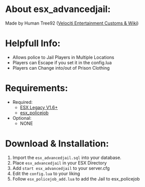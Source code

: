 # About esx_advancedjail:
Made by Human Tree92 ([Velociti Entertainment Customs & Wiki]( http://www.velocitientertainment.com/customs/ ))

# Helpfull Info:
* Allows police to Jail Players in Multiple Locations
* Players can Escape if you set it in the config.lua
* Players can Change into/out of Prison Clothing

# Requirements:
* Required:
  * [ESX Legacy V1.6+]( https://github.com/esx-framework/esx-legacy/tree/1.6.0 )
  * [esx_policejob]( https://github.com/esx-framework/esx-legacy/tree/main/%5Besx_addons%5D/esx_policejob )
* Optional:
  * NONE

# Download & Installation:
1) Import the `esx_advancedjail.sql` into your database.
2) Place `esx_advancedjail` in your ESX Directory
3) Add `start esx_advancedjail` to your server.cfg
4) Edit the `config.lua` to your liking
5) Follow `esx_policejob_add.lua` to add the Jail to esx_policejob
